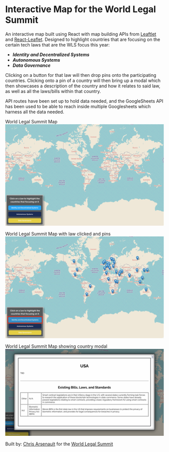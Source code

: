 # Interactive Map for the World Legal Summit

An interactive map built using React with map building APIs from [Leaftlet](https://www.leafletjs.com) and [React-Leaflet](https://react-leaflet.js.org/). Designed to highlight countries that are focusing on the certain tech laws that are the WLS focus this year:

- _**Identity and Decentralized Systems**_
- _**Autonomous Systems**_
- _**Data Governance**_

Clicking on a button for that law will then drop pins onto the participating countries. Clicking onto a pin of a country will then bring up a modal which then showcases a description of the country and how it relates to said law, as well as all the laws/bills within that country.

API routes have been set up to hold data needed, and the GoogleSheets API has been used to be able to reach inside multiple Googlesheets which harness all the data needed.

World Legal Summit Map
![WLS Map](https://github.com/WLS-GlobalLaw/WLS-Interactive-Map/blob/master/src/screenshots/WLS-map.png)

World Legal Summit Map with law clicked and pins
![WLS Map law clicked showing pins](https://github.com/WLS-GlobalLaw/WLS-Interactive-Map/blob/master/src/screenshots/WLS-map-law-with-pins.png)

World Legal Summit Map showing country modal
![WLS Map with country modal](https://github.com/WLS-GlobalLaw/WLS-Interactive-Map/blob/master/src/screenshots/WLS-map-modal.png)

Built by: [Chris Arsenault](https://www.github.com/chrisstanarsenault) for the [World Legal Summit](https://worldlegalsummit.org)
